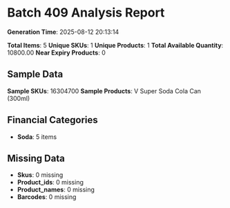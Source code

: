 # Batch 409 Analysis Report

**Generation Time**: 2025-08-12 20:13:14

**Total Items**: 5
**Unique SKUs**: 1
**Unique Products**: 1
**Total Available Quantity**: 10800.00
**Near Expiry Products**: 0

## Sample Data
**Sample SKUs**: 16304700
**Sample Products**: V Super Soda Cola Can (300ml)

## Financial Categories
- **Soda**: 5 items

## Missing Data
- **Skus**: 0 missing
- **Product_ids**: 0 missing
- **Product_names**: 0 missing
- **Barcodes**: 0 missing
